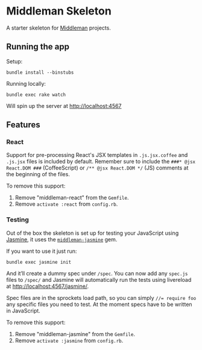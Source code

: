 # Middleman Skeleton

A starter skeleton for [Middleman](http://middlemanapp.com) projects.

## Running the app

Setup:

    bundle install --binstubs

Running locally:

    bundle exec rake watch

Will spin up the server at <http://localhost:4567>

## Features

### React

Support for pre-processing React's JSX templates in `.js.jsx.coffee` and
`.js.jsx` files is included by default. Remember sure to include the
`###* @jsx React.DOM ###` (CoffeeScript) or  `/** @jsx React.DOM */` (JS)
comments at the beginning of the files.

To remove this support:

1. Remove "middleman-react" from the `Gemfile`.
2. Remove `activate :react` from `config.rb`.

### Testing

Out of the box the skeleton is set up for testing your JavaScript using
[Jasmine](http://jasmine.github.io/), it uses the
[`middleman-jasmine`](https://github.com/mrship/middleman-jasmine) gem.

If you want to use it just run:

    bundle exec jasmine init

And it’ll create a dummy spec under `/spec`. You can now add any `spec.js` files
to `/spec/` and Jasmine will automatically run the tests using livereload at
<http://localhost:4567/jasmine/>.

Spec files are in the sprockets load path, so you can simply `//= require foo`
any specific files you need to test. At the moment specs have to be written
in JavaScript.

To remove this support:

1. Remove "middleman-jasmine" from the `Gemfile`.
2. Remove `activate :jasmine` from `config.rb`.
